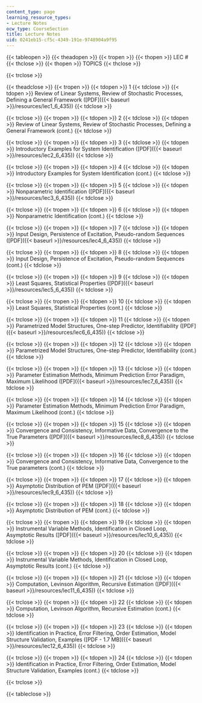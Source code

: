 ```yaml
---
content_type: page
learning_resource_types:
- Lecture Notes
ocw_type: CourseSection
title: Lecture Notes
uid: 0241eb15-cf5c-4349-191e-9748904a9f95
---
```


{{< tableopen >}}
{{< theadopen >}}
{{< tropen >}}
{{< thopen >}}
LEC #
{{< thclose >}}
{{< thopen >}}
TOPICS
{{< thclose >}}

{{< trclose >}}

{{< theadclose >}}
{{< tropen >}}
{{< tdopen >}}
1
{{< tdclose >}}
{{< tdopen >}}
Review of Linear Systems, Review of Stochastic Processes, Defining a General Framework ([PDF]({{< baseurl >}}/resources/lec1_6_435))
{{< tdclose >}}

{{< trclose >}}
{{< tropen >}}
{{< tdopen >}}
2
{{< tdclose >}}
{{< tdopen >}}
Review of Linear Systems, Review of Stochastic Processes, Defining a General Framework (cont.)
{{< tdclose >}}

{{< trclose >}}
{{< tropen >}}
{{< tdopen >}}
3
{{< tdclose >}}
{{< tdopen >}}
Introductory Examples for System Identification ([PDF]({{< baseurl >}}/resources/lec2_6_435))
{{< tdclose >}}

{{< trclose >}}
{{< tropen >}}
{{< tdopen >}}
4
{{< tdclose >}}
{{< tdopen >}}
Introductory Examples for System Identification (cont.)
{{< tdclose >}}

{{< trclose >}}
{{< tropen >}}
{{< tdopen >}}
5
{{< tdclose >}}
{{< tdopen >}}
Nonparametric Identification ([PDF]({{< baseurl >}}/resources/lec3_6_435))
{{< tdclose >}}

{{< trclose >}}
{{< tropen >}}
{{< tdopen >}}
6
{{< tdclose >}}
{{< tdopen >}}
Nonparametric Identification (cont.)
{{< tdclose >}}

{{< trclose >}}
{{< tropen >}}
{{< tdopen >}}
7
{{< tdclose >}}
{{< tdopen >}}
Input Design, Persistence of Excitation, Pseudo-random Sequences ([PDF]({{< baseurl >}}/resources/lec4_6_435))
{{< tdclose >}}

{{< trclose >}}
{{< tropen >}}
{{< tdopen >}}
8
{{< tdclose >}}
{{< tdopen >}}
Input Design, Persistence of Excitation, Pseudo-random Sequences (cont.)
{{< tdclose >}}

{{< trclose >}}
{{< tropen >}}
{{< tdopen >}}
9
{{< tdclose >}}
{{< tdopen >}}
Least Squares, Statistical Properties ([PDF]({{< baseurl >}}/resources/lec5_6_435))
{{< tdclose >}}

{{< trclose >}}
{{< tropen >}}
{{< tdopen >}}
10
{{< tdclose >}}
{{< tdopen >}}
Least Squares, Statistical Properties (cont.)
{{< tdclose >}}

{{< trclose >}}
{{< tropen >}}
{{< tdopen >}}
11
{{< tdclose >}}
{{< tdopen >}}
Parametrized Model Structures, One-step Predictor, Identifiability ([PDF]({{< baseurl >}}/resources/lec6_6_435))
{{< tdclose >}}

{{< trclose >}}
{{< tropen >}}
{{< tdopen >}}
12
{{< tdclose >}}
{{< tdopen >}}
Parametrized Model Structures, One-step Predictor, Identifiability (cont.)
{{< tdclose >}}

{{< trclose >}}
{{< tropen >}}
{{< tdopen >}}
13
{{< tdclose >}}
{{< tdopen >}}
Parameter Estimation Methods, Minimum Prediction Error Paradigm, Maximum Likelihood ([PDF]({{< baseurl >}}/resources/lec7_6_435))
{{< tdclose >}}

{{< trclose >}}
{{< tropen >}}
{{< tdopen >}}
14
{{< tdclose >}}
{{< tdopen >}}
Parameter Estimation Methods, Minimum Prediction Error Paradigm, Maximum Likelihood (cont.)
{{< tdclose >}}

{{< trclose >}}
{{< tropen >}}
{{< tdopen >}}
15
{{< tdclose >}}
{{< tdopen >}}
Convergence and Consistency, Informative Data, Convergence to the True Parameters ([PDF]({{< baseurl >}}/resources/lec8_6_435))
{{< tdclose >}}

{{< trclose >}}
{{< tropen >}}
{{< tdopen >}}
16
{{< tdclose >}}
{{< tdopen >}}
Convergence and Consistency, Informative Data, Convergence to the True parameters (cont.)
{{< tdclose >}}

{{< trclose >}}
{{< tropen >}}
{{< tdopen >}}
17
{{< tdclose >}}
{{< tdopen >}}
Asymptotic Distribution of PEM ([PDF]({{< baseurl >}}/resources/lec9_6_435))
{{< tdclose >}}

{{< trclose >}}
{{< tropen >}}
{{< tdopen >}}
18
{{< tdclose >}}
{{< tdopen >}}
Asymptotic Distribution of PEM (cont.)
{{< tdclose >}}

{{< trclose >}}
{{< tropen >}}
{{< tdopen >}}
19
{{< tdclose >}}
{{< tdopen >}}
Instrumental Variable Methods, Identification in Closed Loop, Asymptotic Results ([PDF]({{< baseurl >}}/resources/lec10_6_435))
{{< tdclose >}}

{{< trclose >}}
{{< tropen >}}
{{< tdopen >}}
20
{{< tdclose >}}
{{< tdopen >}}
Instrumental Variable Methods, Identification in Closed Loop, Asymptotic Results (cont.)
{{< tdclose >}}

{{< trclose >}}
{{< tropen >}}
{{< tdopen >}}
21
{{< tdclose >}}
{{< tdopen >}}
Computation, Levinson Algorithm, Recursive Estimation ([PDF]({{< baseurl >}}/resources/lec11_6_435))
{{< tdclose >}}

{{< trclose >}}
{{< tropen >}}
{{< tdopen >}}
22
{{< tdclose >}}
{{< tdopen >}}
Computation, Levinson Algorithm, Recursive Estimation (cont.)
{{< tdclose >}}

{{< trclose >}}
{{< tropen >}}
{{< tdopen >}}
23
{{< tdclose >}}
{{< tdopen >}}
Identification in Practice, Error Filtering, Order Estimation, Model Structure Validation, Examples ([PDF - 1.7 MB]({{< baseurl >}}/resources/lec12_6_435))
{{< tdclose >}}

{{< trclose >}}
{{< tropen >}}
{{< tdopen >}}
24
{{< tdclose >}}
{{< tdopen >}}
Identification in Practice, Error Filtering, Order Estimation, Model Structure Validation, Examples (cont.)
{{< tdclose >}}

{{< trclose >}}

{{< tableclose >}}